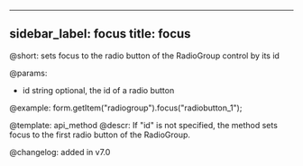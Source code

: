 
---
sidebar_label: focus
title: focus
---          

@short: sets focus to the radio button of the RadioGroup control by its id


@params:
- id    string  optional, the id of a radio button 

@example:
form.getItem("radiogroup").focus("radiobutton_1");


@template: api_method
@descr:
If "id" is not specified, the method sets focus to the first radio button of the RadioGroup.


@changelog: added in v7.0